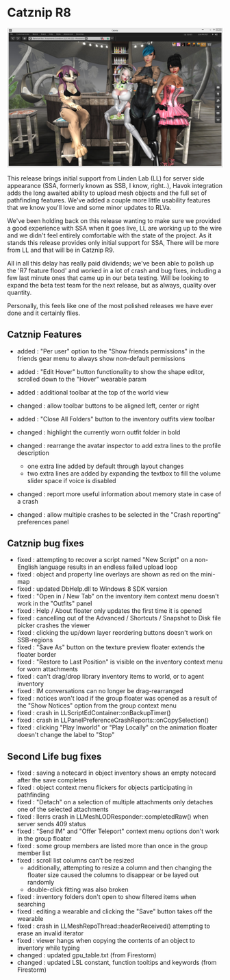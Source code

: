 # Catznip R8

![Catznip_R8](./r08/Catznip_R8.jpg)

This release brings initial support from Linden Lab (LL) for server side appearance (SSA, formerly known as SSB, I know, right..), Havok integration adds the long awaited ability to upload mesh objects and the full set of pathfinding features. We've added a couple more little usability features that we know you'll love and some minor updates to RLVa.

We've been holding back on this release wanting to make sure we provided a good experience with SSA when it goes live, LL are working up to the wire and we didn't feel entirely comfortable with the state of the project. As it stands this release provides only initial support for SSA, There will be more from LL and that will be in Catznip R9.

All in all this delay has really paid dividends; we've been able to polish up the 'R7 feature flood' and worked in a lot of crash and bug fixes, including a few last minute ones that came up in our beta testing. Will be looking to expand the beta test team for the next release, but as always, quality over quantity.

Personally, this feels like one of the most polished releases we have ever done and it certainly flies.

## Catznip Features

* added : "Per user" option to the "Show friends permissions" in the friends gear menu to always show non-default permissions
* added : "Edit Hover" button functionality to show the shape editor, scrolled down to the "Hover" wearable param
* added : additional toolbar at the top of the world view
* changed : allow toolbar buttons to be aligned left, center or right

* added : "Close All Folders" button to the inventory outfits view toolbar
* changed : highlight the currently worn outfit folder in bold
* changed : rearrange the avatar inspector to add extra lines to the profile description
  * one extra line added by default through layout changes
  * two extra lines are added by expanding the textbox to fill the volume slider space if voice is disabled
* changed : report more useful information about memory state in case of a crash
* changed : allow multiple crashes to be selected in the "Crash reporting" preferences panel

## Catznip bug fixes

* fixed : attempting to recover a script named "New Script" on a non-English language results in an endless failed upload loop
* fixed : object and property line overlays are shown as red on the mini-map
* fixed : updated DbHelp.dll to Windows 8 SDK version
* fixed : "Open in / New Tab" on the inventory item context menu doesn't work in the "Outfits" panel
* fixed : Help / About floater only updates the first time it is opened
* fixed : cancelling out of the Advanced / Shortcuts / Snapshot to Disk file picker crashes the viewer
* fixed : clicking the up/down layer reordering buttons doesn't work on SSB-regions
* fixed : "Save As" button on the texture preview floater extends the floater border
* fixed : "Restore to Last Position" is visible on the inventory context menu for worn attachments
* fixed : can't drag/drop library inventory items to world, or to agent inventory
* fixed : IM conversations can no longer be drag-rearranged
* fixed : notices won't load if the group floater was opened as a result of the "Show Notices" option from the group context menu
* fixed : crash in LLScriptEdContainer::onBackupTimer()
* fixed : crash in LLPanelPreferenceCrashReports::onCopySelection()
* fixed : clicking  "Play Inworld" or "Play Locally" on the animation floater doesn't change the label to "Stop"

## Second Life bug fixes

* fixed : saving a notecard in object inventory shows an empty notecard after the save completes
* fixed : object context menu flickers for objects participating in pathfinding
* fixed : "Detach" on a selection of multiple attachments only detaches one of the selected attachments
* fixed : llerrs crash in LLMeshLODResponder::completedRaw() when server sends 409 status
* fixed : "Send IM" and "Offer Teleport" context menu options don't work in the group floater
* fixed : some group members are listed more than once in the group member list
* fixed : scroll list columns can't be resized
  * additionally, attempting to resize a column and then changing the floater size caused the columns to disappear or be layed out randomly
  * double-click fitting was also broken
* fixed : inventory folders don't open to show filtered items when searching
* fixed : editing a wearable and clicking the "Save" button takes off the wearable
* fixed : crash in LLMeshRepoThread::headerReceived() attempting to erase an invalid iterator
* fixed : viewer hangs when copying the contents of an object to inventory while typing
* changed : updated gpu_table.txt (from Firestorm)
* changed : updated LSL constant, function tooltips and keywords (from Firestorm)
